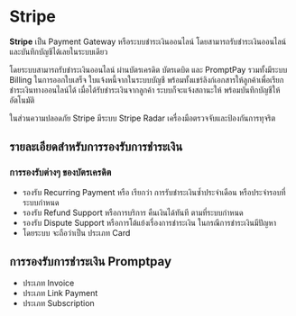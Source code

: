 # Stripe

**Stripe** เป็น Payment Gateway หรือระบบชำระเงินออนไลน์ โดยสามารถรับชำระเงินออนไลน์และบันทึกบัญชีได้เลยในระบบเดียว 
 
โดยระบบสามารถรับชำระเงินออนไลน์ ผ่านบัตรเครดิต บัตรเดบิต และ PromptPay รวมทั้งมีระบบ Billing ในการออกใบเสร็จ ใบแจ้งหนี้จากในระบบบัญชี พร้อมทั้งแชร์ลิงก์เอกสารให้ลูกค้าเพื่อเรียกชำระเงินทางออนไลน์ได้ เมื่อได้รับชำระเงินจากลูกค้า ระบบก็จะแจ้งสถานะให้ พร้อมบันทึกบัญชีให้อัตโนมัติ
 
ในส่วนความปลอดภัย Stripe มีระบบ Stripe Radar เครื่องมือตรวจจับและป้องกันการทุจริต 

## รายละเอียดสำหรับการรองรับการชำระเงิน 

### การรองรับต่างๆ ของบัตรเครดิต

* รองรับ Recurring Payment หรือ เรียกว่า การรับชำระเงินซ้ำประจำเดือน หรือประจำรอบที่ระบบกำหนด
* รองรับ Refund Support หรือการบริการ คืนเงินได้ทันที ตามที่ระบบกำหนด
* รองรับ Dispute Support หรือการโต้แย้งเรื่องการชำระเงิน ในกรณีการชำระเงินมีปัญหา
* โดยระบบ จะถือว่าเป็น ประเภท Card 

## การรองรับการชำระเงิน Promptpay
* ประเภท Invoice
* ประเภท Link Payment
* ประเภท Subscription 


